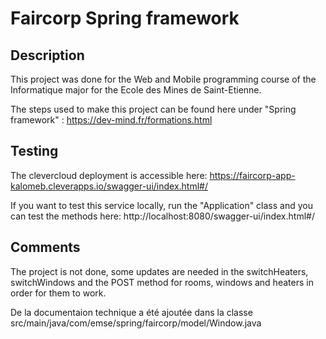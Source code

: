 # Faircorp Spring framework

## Description

This project was done for the Web and Mobile programming course of the Informatique major for the Ecole des Mines de Saint-Etienne.

The steps used to make this project can be found here under "Spring framework" :
https://dev-mind.fr/formations.html

## Testing

The clevercloud deployment is accessible here:
https://faircorp-app-kalomeb.cleverapps.io/swagger-ui/index.html#/

If you want to test this service locally, run the "Application" class and you can test the methods here:
http://localhost:8080/swagger-ui/index.html#/

## Comments

The project is not done, some updates are needed in the switchHeaters, switchWindows and the POST method for rooms, windows and heaters in order for them to work.

De la documentaion technique a été ajoutée dans la classe
src/main/java/com/emse/spring/faircorp/model/Window.java
